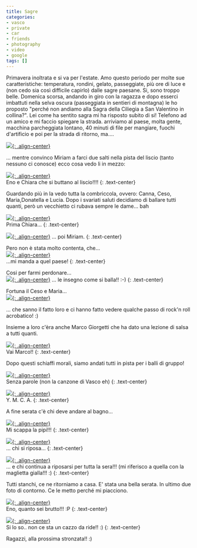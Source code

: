 ```yaml
---
title: Sagre
categories:
- vasco
- private
- car
- friends
- photography
- video
- google
tags: []
---
```

Primavera inoltrata e si va per l'estate. Amo questo periodo per molte sue
caratteristiche: temperatura, rondini, gelato, passeggiate, più ore di luce e
(non cedo sia così difficile capirlo) dalle sagre paesane. Si, sono troppo
belle. Domenica scorsa, andando in giro con la ragazza e dopo esserci
imbattuti nella selva oscura (passeggiata in sentieri di montagna) le ho
proposto "perché non andiamo alla Sagra della Ciliegia a San Valentino in
collina?". Lei come ha sentito sagra mi ha risposto subito di si! Telefono ad
un amico e mi faccio spiegare la strada. arriviamo al paese, molta gente,
macchina parcheggiata lontano, 40 minuti di file per mangiare, fuochi
d'artificio e poi per la strada di ritorno, ma....

[![]({{site.url}}/images/img_1592.jpg){: .align-center}]({{site.url}}/images/img_1592.jpg)

... mentre convinco Miriam a farci due salti nella pista del liscio (tanto
nessuno ci conosce) ecco cosa vedo li in mezzo:

[![]({{site.url}}/images/img_1647.jpg){: .align-center}]({{site.url}}/images/img_1647.jpg)  
Eno e Chiara che si buttano al liscio!!!!
{: .text-center}

Guardando più in la vedo tutta la combriccola, ovvero: Canna, Ceso,
Maria,Donatella e Lucia. Dopo i svariati saluti decidiamo di ballare tutti
quanti, però un vecchietto ci rubava sempre le dame... bah

[![]({{site.url}}/images/img_1661.jpg){: .align-center}]({{site.url}}/images/img_1661.jpg)  
Prima Chiara... 
{: .text-center}

[![]({{site.url}}/images/img_1640.jpg){: .align-center}]({{site.url}}/images/img_1640.jpg)
... poi Miriam.
{: .text-center}
  
Pero non è stata molto contenta, che...  
[![]({{site.url}}/images/img_1641.jpg){: .align-center}]({{site.url}}/images/img_1641.jpg)  
...mi manda a quel paese!
{: .text-center}

Cosi per farmi perdonare...  
[![]({{site.url}}/images/img_1648.jpg){: .align-center}]({{site.url}}/images/img_1648.jpg)
... le insegno come si balla!! :-)
{: .text-center}
  
Fortuna il Ceso e Maria...  
[![]({{site.url}}/images/img_1642.jpg){: .align-center}]({{site.url}}/images/img_1642.jpg)  

... che sanno il fatto loro e ci hanno fatto vedere qualche passo di rock'n
roll acrobatico! :)


Insieme a loro c'èra anche Marco Giorgetti che ha dato una lezione di salsa a
tutti quanti.

[![]({{site.url}}/images/img_1629.jpg){: .align-center}]({{site.url}}/images/img_1629.jpg)  
Vai Marco!!
{: .text-center}

Dopo questi schiaffi morali, siamo andati tutti in pista per i balli di
gruppo!

[![]({{site.url}}/images/img_1663.jpg){: .align-center}]({{site.url}}/images/img_1663.jpg)  
Senza parole (non la canzone di Vasco eh)
{: .text-center}

[![]({{site.url}}/images/img_1638.jpg){: .align-center}]({{site.url}}/images/img_1638.jpg)  
Y. M. C. A. 
{: .text-center}

A fine serata c'è chi deve andare al bagno...

[![]({{site.url}}/images/img_1657.jpg){: .align-center}]({{site.url}}/images/img_1657.jpg)  
Mi scappa la pipi!!!
{: .text-center}

[![]({{site.url}}/images/img_1659.jpg){: .align-center}]({{site.url}}/images/img_1659.jpg)  
... chi si riposa...
{: .text-center}

[![]({{site.url}}/images/img_1632.jpg){: .align-center}]({{site.url}}/images/img_1632.jpg)  
... e chi continua a riposarsi per tutta la sera!!! (mi riferisco a quella
con la maglietta gialla!!! :)
{: .text-center}

Tutti stanchi, ce ne ritorniamo a casa. E' stata una bella serata. In
ultimo due foto di contorno. Ce le metto perché mi piacciono.

[![]({{site.url}}/images/img_1665.jpg){: .align-center}]({{site.url}}/images/img_1665.jpg)  
Eno, quanto sei brutto!!! :P
{: .text-center}

[![]({{site.url}}/images/img_1633.jpg){: .align-center}]({{site.url}}/images/img_1633.jpg)  
Si lo so.. non ce sta un cazzo da ride!! :)
{: .text-center}

Ragazzi, alla prossima stronzata!! :)

